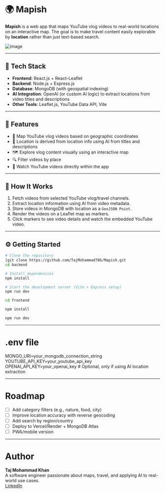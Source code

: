 # 🌍 Mapish

**Mapish** is a web app that maps YouTube vlog videos to real-world locations on an interactive map. The goal is to make travel content easily explorable by **location** rather than just text-based search.

![image](https://github.com/user-attachments/assets/be581927-779c-4f1b-87f9-665dec489090)

---

## 🔧 Tech Stack

- **Frontend**: React.js + React-Leaflet
- **Backend**: Node.js + Express.js
- **Database**: MongoDB (with geospatial indexing)
- **AI Integration**: OpenAI (or custom AI logic) to extract locations from video titles and descriptions
- **Other Tools**: Leaflet.js, YouTube Data API, Vite

---

## 🚀 Features

- 📍 Map YouTube vlog videos based on geographic coordinates  
- 🧠 Location is derived from location info using AI from titles and descriptions  
- 🗺️ Explore vlog content visually using an interactive map  
- 🔍 Filter videos by place  
- 🎥 Watch YouTube videos directly within the app  

---

## 🧠 How It Works

1. Fetch videos from selected YouTube vlog/travel channels.
2. Extract location information using AI from video metadata.
3. Store videos in MongoDB with location as a `GeoJSON Point`.
4. Render the videos on a Leaflet map as markers.
5. Click markers to see video details and watch the embedded YouTube video.

---

## ⚙️ Getting Started

```bash
# Clone the repository
[git clone https://github.com/TajMohammad786/Mapish.git
cd backend

# Install dependencies
npm install

# Start the development server (Vite + Express setup)
npm run dev

cd frontend

npm install

npm run dev
```
---

# .env file
MONGO_URI=your_mongodb_connection_string
YOUTUBE_API_KEY=your_youtube_api_key
OPENAI_API_KEY=your_openai_key  # Optional, only if using AI location extraction

---

# Roadmap
- [ ] Add category filters (e.g., nature, food, city)
- [ ] Improve location accuracy with reverse geocoding
- [ ] Add search by region/country
- [ ] Deploy to Vercel/Render + MongoDB Atlas
- [ ] PWA/mobile version

---

# Author
**Taj Mohammad Khan**  
A software engineer passionate about maps, travel, and applying AI to real-world use cases.  
[LinkedIn](https://www.linkedin.com/in/taj-mohammad-khan/) 

